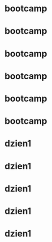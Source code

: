 # bootcamp
# bootcamp
# bootcamp
# bootcamp
# bootcamp
# bootcamp
# dzien1
# dzien1
# dzien1
# dzien1
# dzien1
